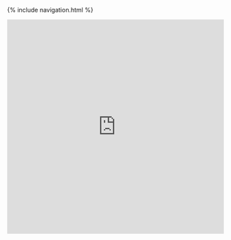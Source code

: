 {% include navigation.html %}

<iframe frameborder="0" width="100%" height="500px" src="https://replit.com/@RiceSushi/RiceSushi?embed=true"></iframe>
